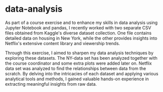 # data-analysis
As part of a course exercise and to enhance my skills in data analysis using Jupyter Notebook and pandas, I recently worked with two separate CSV files obtained from Kaggle's diverse dataset collection. One file contains detailed data on housing in New York, while the other provides insights into Netflix's extensive content library and viewership trends.

Through this exercise, I aimed to sharpen my data analysis techniques by exploring these datasets. The NY-data set has been analyzed together with the course coordinator and some extra plots were added later on. Netflix data set was analyzed to find the relationships between data from the scratch. By delving into the intricacies of each dataset and applying various analytical tools and methods, I gained valuable hands-on experience in extracting meaningful insights from raw data.
